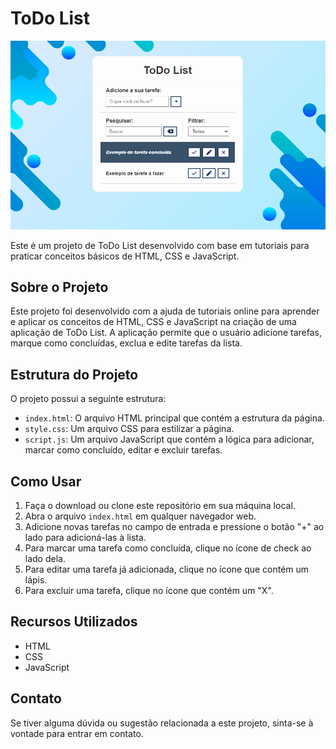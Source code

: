 # ToDo List

![ToDo List](./images/Captura%20de%20tela%202024-02-22%20171749.png)


Este é um projeto de ToDo List desenvolvido com base em tutoriais para praticar conceitos básicos de HTML, CSS e JavaScript.

## Sobre o Projeto

Este projeto foi desenvolvido com a ajuda de tutoriais online para aprender e aplicar os conceitos de HTML, CSS e JavaScript na criação de uma aplicação de ToDo List. A aplicação permite que o usuário adicione tarefas, marque como concluídas, exclua e edite tarefas da lista.

## Estrutura do Projeto

O projeto possui a seguinte estrutura:

- `index.html`: O arquivo HTML principal que contém a estrutura da página.
- `style.css`: Um arquivo CSS para estilizar a página.
- `script.js`: Um arquivo JavaScript que contém a lógica para adicionar, marcar como concluído, editar e excluir tarefas.

## Como Usar

1. Faça o download ou clone este repositório em sua máquina local.
2. Abra o arquivo `index.html` em qualquer navegador web.
3. Adicione novas tarefas no campo de entrada e pressione o botão "+" ao lado para adicioná-las à lista.
4. Para marcar uma tarefa como concluída, clique no ícone de check ao lado dela.
5. Para editar uma tarefa já adicionada, clique no ícone que contém um lápis.
6. Para excluir uma tarefa, clique no ícone que contém um "X".

## Recursos Utilizados

- HTML
- CSS
- JavaScript

## Contato

Se tiver alguma dúvida ou sugestão relacionada a este projeto, sinta-se à vontade para entrar em contato.
